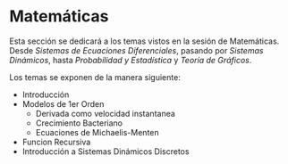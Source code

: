 # Matemáticas

Esta sección se dedicará a los temas vistos en la sesión de Matemáticas. Desde _Sistemas de Ecuaciones Diferenciales_, pasando por _Sistemas Dinámicos_, hasta _Probabilidad y Estadística_ y _Teoría de Gráficos_.

Los temas se exponen de la manera siguiente:

  - Introducción
  - Modelos de 1er Orden
    * Derivada como velocidad instantanea
    * Crecimiento Bacteriano
    * Ecuaciones de Michaelis-Menten
  - Funcion Recursiva
  - Introducción a Sistemas Dinámicos Discretos
